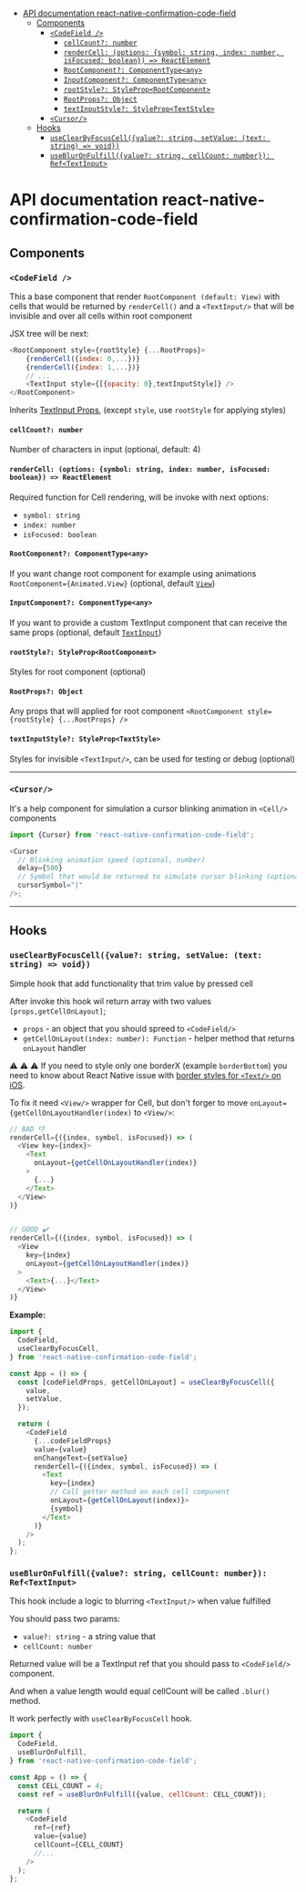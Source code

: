 <!-- START doctoc generated TOC please keep comment here to allow auto update -->
<!-- DON'T EDIT THIS SECTION, INSTEAD RE-RUN doctoc TO UPDATE -->

- [API documentation react-native-confirmation-code-field](#api-documentation-react-native-confirmation-code-field)
  - [Components](#components)
    - [`<CodeField />`](#codefield-)
      - [`cellCount?: number`](#cellcount-number)
      - [`renderCell: (options: {symbol: string, index: number, isFocused: boolean}) => ReactElement`](#rendercell-options-symbol-string-index-number-isfocused-boolean--reactelement)
      - [`RootComponent?: ComponentType<any>`](#rootcomponent-componenttypeany)
      - [`InputComponent?: ComponentType<any>`](#inputcomponent-componenttypeany)
      - [`rootStyle?: StyleProp<RootComponent>`](#rootstyle-styleproprootcomponent)
      - [`RootProps?: Object`](#rootprops-object)
      - [`textInputStyle?: StyleProp<TextStyle>`](#textinputstyle-styleproptextstyle)
    - [`<Cursor/>`](#cursor)
  - [Hooks](#hooks)
    - [`useClearByFocusCell({value?: string, setValue: (text: string) => void})`](#useclearbyfocuscellvalue-string-setvalue-text-string--void)
    - [`useBlurOnFulfill({value?: string, cellCount: number}): Ref<TextInput>`](#usebluronfulfillvalue-string-cellcount-number-reftextinput)

<!-- END doctoc generated TOC please keep comment here to allow auto update -->

# API documentation react-native-confirmation-code-field

## Components

### `<CodeField />`

This a base component that render `RootComponent (default: View)` with cells that would be returned by `renderCell()` and a `<TextInput/>` that will be invisible and over all cells within root component

JSX tree will be next:

```js
<RootComponent style={rootStyle} {...RootProps}>
    {renderCell({index: 0,...})}
    {renderCell({index: 1,...})}
    // ...
    <TextInput style={[{opacity: 0},textInputStyle]} />
</RootComponent>
```

Inherits [TextInput Props](https://facebook.github.io/react-native/docs/textinput#props), (except `style`, use `rootStyle` for applying styles)

#### `cellCount?: number`

Number of characters in input (optional, default: 4)

#### `renderCell: (options: {symbol: string, index: number, isFocused: boolean}) => ReactElement`

Required function for Cell rendering, will be invoke with next options:

- `symbol: string`
- `index: number`
- `isFocused: boolean`

#### `RootComponent?: ComponentType<any>`

If you want change root component for example using animations `RootComponent={Animated.View}` (optional, default [`View`](https://facebook.github.io/react-native/docs/view))

#### `InputComponent?: ComponentType<any>`

If you want to provide a custom TextInput component that can receive the same props (optional, default [`TextInput`](https://facebook.github.io/react-native/docs/textinput))

#### `rootStyle?: StyleProp<RootComponent>`

Styles for root component (optional)

#### `RootProps?: Object`

Any props that will applied for root component `<RootComponent style={rootStyle} {...RootProps} />`

#### `textInputStyle?: StyleProp<TextStyle>`

Styles for invisible `<TextInput/>`, can be used for testing or debug (optional)

---

### `<Cursor/>`

It's a help component for simulation a cursor blinking animation in `<Cell/>` components

```js
import {Cursor} from 'react-native-confirmation-code-field';

<Cursor
  // Blinking animation speed (optional, number)
  delay={500}
  // Symbol that would be returned to simulate cursor blinking (optional, string)
  cursorSymbol="|"
/>;
```

---

## Hooks

### `useClearByFocusCell({value?: string, setValue: (text: string) => void})`

Simple hook that add functionality that trim value by pressed cell

After invoke this hook wil return array with two values `[props,getCellOnLayout]`;

- `props` - an object that you should spreed to `<CodeField/>`
- `getCellOnLayout(index: number): Function` - helper method that returns `onLayout` handler

⚠️ ⚠️ ⚠️ If you need to style only one borderX (example `borderBottom`) you need to know about React Native issue with [border styles for `<Text/>` on iOS](https://github.com/facebook/react-native/issues/23537).

To fix it need `<View/>` wrapper for Cell, but don't forger to move `onLayout={getCellOnLayoutHandler(index)` to `<View/>`:

```js
// BAD 👎
renderCell={({index, symbol, isFocused}) => (
  <View key={index}>
    <Text
      onLayout={getCellOnLayoutHandler(index)}
    >
      {...}
    </Text>
  </View>
)}


// GOOD ✔️
renderCell={({index, symbol, isFocused}) => (
  <View
    key={index}
    onLayout={getCellOnLayoutHandler(index)}
  >
    <Text>{...}</Text>
  </View>
)}
```

**Example:**

```js
import {
  CodeField,
  useClearByFocusCell,
} from 'react-native-confirmation-code-field';

const App = () => {
  const [codeFieldProps, getCellOnLayout] = useClearByFocusCell({
    value,
    setValue,
  });

  return (
    <CodeField
      {...codeFieldProps}
      value={value}
      onChangeText={setValue}
      renderCell={({index, symbol, isFocused}) => (
        <Text
          key={index}
          // Call getter method on each cell component
          onLayout={getCellOnLayout(index)}>
          {symbol}
        </Text>
      )}
    />
  );
};
```

### `useBlurOnFulfill({value?: string, cellCount: number}): Ref<TextInput>`

This hook include a logic to blurring `<TextInput/>` when value fulfilled

You should pass two params:

- `value?: string` - a string value that
- `cellCount: number`

Returned value will be a TextInput ref that you should pass to `<CodeField/>` component.

And when a value length would equal cellCount will be called `.blur()` method.

It work perfectly with `useClearByFocusCell` hook.

```js
import {
  CodeField,
  useBlurOnFulfill,
} from 'react-native-confirmation-code-field';

const App = () => {
  const CELL_COUNT = 4;
  const ref = useBlurOnFulfill({value, cellCount: CELL_COUNT});

  return (
    <CodeField
      ref={ref}
      value={value}
      cellCount={CELL_COUNT}
      //...
    />
  );
};
```
